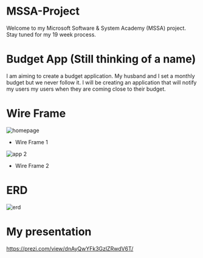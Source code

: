 # MSSA-Project
Welcome to my Microsoft Software & System Academy (MSSA) project. Stay tuned for my 19 week process. 

# Budget App (Still thinking of a name)
I am aiming to create a budget application. My husband and I set a monthly budget but we never follow it. I will be creating an application that will notify my users my users when they are coming close to their budget. 

# Wire Frame
![homepage](https://user-images.githubusercontent.com/52970331/62881223-29b7fd80-bce4-11e9-8b6a-74ee2da1887f.PNG)
- Wire Frame 1

![app 2](https://user-images.githubusercontent.com/52970331/62881250-36d4ec80-bce4-11e9-9f60-f875a1a2df73.PNG)
- Wire Frame 2

# ERD
![erd](https://user-images.githubusercontent.com/52970331/62880940-74854580-bce3-11e9-8525-dc7e1103320d.png)

# My presentation
https://prezi.com/view/dnAyQwYFk3GzlZRwdV6T/ 
